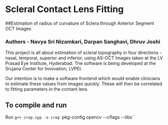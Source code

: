 # Scleral Contact Lens Fitting
##Estimation of radius of curvature of Sclera through Anterior Segment OCT Images

### Authors - Navya Sri Nizamkari, Darpan Sanghavi, Dhruv Joshi

This project is all about estimation of scleral topography in four directions - nasal, temporal, superior and inferior, using AS-OCT Images taken at the LV Prasad Eye Institute, Hyderabad. The software is being developed at the Srujana Center for Innovation, LVPEI. 

Our intention is to make a software frontend which would enable clinicians to estimate these values from images quickly. These will then be correlated to fitting parameters in the contant lens.

## To compile and run
Run `g++ crop.cpp -o crop `pkg-config opencv --cflags --libs``
